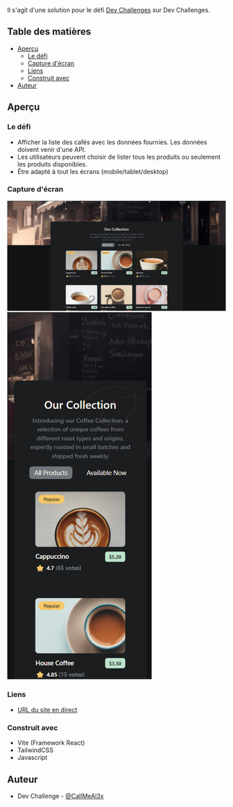Il s'agit d'une solution pour le défi [Dev Challenges](https://devchallenges.io/challenge/45) sur Dev Challenges.

## Table des matières

- [Aperçu](#aperçu)
  - [Le défi](#le-défi)
  - [Capture d'écran](#capture-décran)
  - [Liens](#liens)
  - [Construit avec](#construit-avec)
- [Auteur](#auteur)

## Aperçu

### Le défi

- Afficher la liste des cafés avec les données fournies. Les données doivent venir d'une API.
- Les utilisateurs peuvent choisir de lister tous les produits ou seulement les produits disponibles.
- Être adapté à tout les écrans (mobile/tablet/desktop)

### Capture d'écran

![Desktop](./public/desktop.png)
![Mobile](./public/mobile.png)

### Liens

- [URL du site en direct](https://b-alexandre-coffe-listing.netlify.app/)


### Construit avec

- Vite (Framework React)
- TailwindCSS
- Javascript

## Auteur

- Dev Challenge - [@CallMeAl3x](https://devchallenges.io/profile/4b9e326e-7fac-4811-b859-ca80373be3dd)
